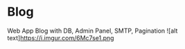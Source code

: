 # Blog
Web App Blog with DB, Admin Panel, SMTP, Pagination
![alt text]https://i.imgur.com/6Mc7se1.png
